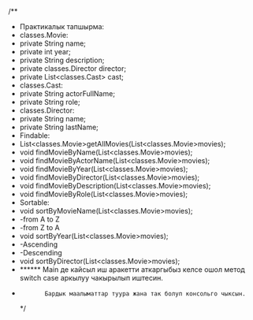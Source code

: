 /**
* Практикалык тапшырма:
* classes.Movie:
* private String name;
* private int year;
* private String description;
* private classes.Director director;
* private List<classes.Cast> cast;
* classes.Cast:
* private String actorFullName;
* private String role;
* classes.Director:
* private String name;
* private String lastName;
* Findable:
* List<classes.Movie>getAllMovies(List<classes.Movie>movies);
* void findMovieByName(List<classes.Movie>movies);
* void findMovieByActorName(List<classes.Movie>movies);
* void findMovieByYear(List<classes.Movie>movies);
* void findMovieByDirector(List<classes.Movie>movies);
* void findMovieByDescription(List<classes.Movie>movies);
* void findMovieByRole(List<classes.Movie>movies);
* Sortable:
* void sortByMovieName(List<classes.Movie>movies);
* -from A to Z
* -from Z to A
* void sortByYear(List<classes.Movie>movies);
* -Ascending
* -Descending
* void sortByDirector(List<classes.Movie>movies);
* ****** Main де кайсыл иш аракетти аткаргыбыз келсе ошол метод switch case аркылуу чакырылып иштесин.
*            Бардык маалыматтар туура жана так болуп консольго чыксын.
  */